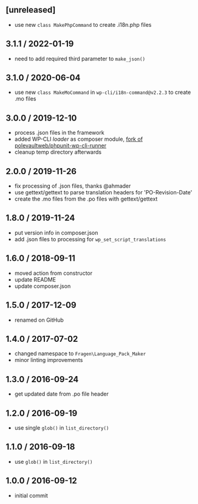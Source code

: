 ## [unreleased]
* use new `class MakePhpCommand` to create .i18n.php files

## 3.1.1 / 2022-01-19
* need to add required third parameter to `make_json()`

## 3.1.0 / 2020-06-04
* use new `class MakeMoCommand` in `wp-cli/i18n-command@v2.2.3` to create .mo files

## 3.0.0 / 2019-12-10
* process .json files in the framework
* added WP-CLI _loader_ as composer module, [fork of polevaultweb/phpunit-wp-cli-runner](https://github.com/polevaultweb/phpunit-wp-cli-runner)
* cleanup temp directory afterwards

## 2.0.0 / 2019-11-26
* fix processing of .json files, thanks @ahmader
* use gettext/gettext to parse translation headers for 'PO-Revision-Date'
* create the .mo files from the .po files with gettext/gettext

## 1.8.0 / 2019-11-24
* put version info in composer.json
* add .json files to processing for `wp_set_script_translations`

## 1.6.0 / 2018-09-11
* moved action from constructor
* update README
* update composer.json

## 1.5.0 / 2017-12-09
* renamed on GitHub

## 1.4.0 / 2017-07-02
* changed namespace to `Fragen\Language_Pack_Maker`
* minor linting improvements

## 1.3.0 / 2016-09-24
* get updated date from .po file header

## 1.2.0 / 2016-09-19
* use single `glob()` in `list_directory()`

## 1.1.0 / 2016-09-18
* use `glob()` in `list_directory()`

## 1.0.0 / 2016-09-12
* initial commit
